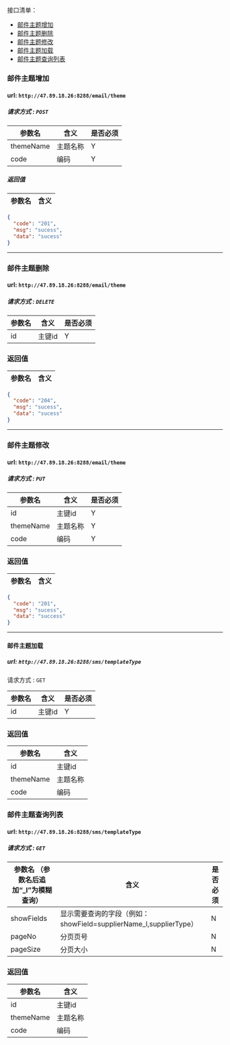 接口清单：
- [邮件主题增加](#邮件主题增加)
- [邮件主题删除](#邮件主题删除)
- [邮件主题修改](#邮件主题修改)
- [邮件主题加载](#邮件主题加载)
- [邮件主题查询列表](#邮件主题查询列表)




### 邮件主题增加
#### url: `http://47.89.18.26:8288/email/theme`
##### 请求方式 : `POST`

参数名    |含义    | 是否必须
-------|--------|-----
themeName|主题名称|Y
code|编码|Y


#####  返回值

参数名  | 含义
-------------|-------------
```json
{
  "code": "201",
  "msg": "sucess",
  "data": "sucess"
}
```
--------------------------------


### 邮件主题删除

#### url: `http://47.89.18.26:8288/email/theme`
##### 请求方式 : `DELETE`

参数名    | 含义    | 是否必须
-------|--------|-----
id|主键id|Y

###  返回值

参数名  | 含义
-------------|-------------
```json
{
  "code": "204",
  "msg": "sucess",
  "data": "sucess"
}
```

--------------------------------

### 邮件主题修改

#### url: `http://47.89.18.26:8288/email/theme`
##### 请求方式 : `PUT`

参数名    | 含义    | 是否必须
-------|--------|-----
id |主键id | Y
themeName|主题名称|Y
code|编码|Y

###  返回值

参数名  | 含义
-------------|-------------
```json
{
  "code": "201",
  "msg": "sucess",
  "data": "success"
}
```

--------------------------------


#### 邮件主题加载

##### url: `http://47.89.18.26:8288/sms/templateType`
请求方式 : `GET`


参数名    | 含义    | 是否必须
-------|--------|-----
id|主键id|Y

###  返回值

参数名  | 含义
-------------|-------------
id |主键id 
themeName|主题名称
code|编码
  

### 邮件主题查询列表

#### url: `http://47.89.18.26:8288/sms/templateType`
##### 请求方式 : `GET`

参数名 （参数名后追加“_l”为模糊查询）   | 含义    | 是否必须
-------|--------|-----
showFields|显示需要查询的字段（例如：showField=supplierName_l,supplierType）|N
pageNo|  分页页号 |N
pageSize| 分页大小 |N


###  返回值

参数名  | 含义
-------------|-------------
id |主键id 
themeName|主题名称
code|编码

